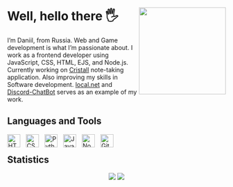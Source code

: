 <h1>Well, hello there 🖐️  <img align="right" src="https://avatars.githubusercontent.com/u/117513166?v=4" width="200" /> </h1>
I’m Daniil, from Russia. Web and Game development is what I’m passionate about.
I work as a frontend developer using JavaScript, CSS, HTML, EJS, and Node.js.
Currently working on <a href="https://github.com/1Error-Studios/cristall.app">Cristall</a> note-taking application. Also improving my skills in Software development.
<a href="https://github.com/Ural-Letov/local.net/">local.net</a> and <a href="https://github.com/Ural-Letov/Discord-ChatBot/">Discord-ChatBot</a> serves as an example of my work.

<h2>Languages and Tools</h2>
<img align="left" alt="HTML" width="30px" style="padding-right:10px;" src="https://cdn.jsdelivr.net/gh/devicons/devicon/icons/html5/html5-plain.svg" />
<img align="left" alt="CSS" width="30px" style="padding-right:10px;" src="https://cdn.jsdelivr.net/gh/devicons/devicon/icons/css3/css3-plain.svg" />
<img align="left" alt="Python" width="30px" style="padding-right:10px;" src="https://cdn.jsdelivr.net/gh/devicons/devicon/icons/python/python-plain.svg" />
<img align="left" alt="JavaScript" width="30px" style="padding-right:10px;" src="https://cdn.jsdelivr.net/gh/devicons/devicon/icons/javascript/javascript-plain.svg" />
<img align="left" alt="NodeJS" width="30px" style="padding-right:10px;" src="https://cdn.jsdelivr.net/gh/devicons/devicon/icons/nodejs/nodejs-original.svg" />
<img align="left" alt="Git" width="30px" style="padding-right:10px;" src="https://cdn.jsdelivr.net/gh/devicons/devicon/icons/git/git-original.svg" />

<br />

<h2>Statistics</h2>
<p align="center">
  <img src="https://github-readme-stats.vercel.app/api?username=Ural-Letov&show_icons=true&include_all_commits=true&rank_icon=github&theme=dark&hide_border=true" />
  <img src="https://github-readme-streak-stats.herokuapp.com/?user=Ural-Letov&theme=dark&hide_border=true" />
<!--   <img src="https://github-readme-stats.vercel.app/api/top-langs/?username=Ural-Letov&langs_count=8&layout=compact&theme=dark&hide_border=true"> -->
</p>
<!-- <i>Every time I get up from the table, I’m reminded that it’s time to clear it.</i> -->
